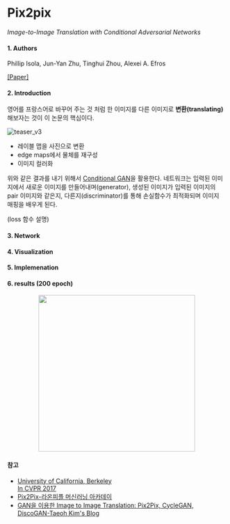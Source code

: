 ﻿
# Pix2pix
*Image-to-Image Translation with Conditional Adversarial Networks*
#### 1. Authors

Phillip Isola, Jun-Yan Zhu, Tinghui Zhou, Alexei A. Efros

[[Paper]](https://arxiv.org/abs/1611.07004)

#### 2. Introduction
영어를 프랑스어로 바꾸어 주는 것 처럼 한 이미지를 다른 이미지로 **변환(translating)** 해보자는 것이 이 논문의 핵심이다. 

![teaser_v3](https://phillipi.github.io/pix2pix/images/teaser_v3.png)
- 레이블 맵을 사진으로 변환
- edge maps에서 물체를 재구성
- 이미지 컬러화

위와 같은 결과를 내기 위해서 [Conditional GAN]([https://arxiv.org/abs/1411.1784](https://arxiv.org/abs/1411.1784))을 활용한다. 네트워크는 입력된 이미지에서 새로운 이미지를 만들어내며(generator), 생성된 이미지가 입력된 이미지의 pair 이미지와 같은지, 다른지(discriminator)를 통해 손실함수가 최적화되며 이미지 매핑을 배우게 된다. 

(loss 함수 설명)

#### 3. Network

#### 4. Visualization

#### 5. Implemenation

#### 6. results (200 epoch)

<p align="center">
    <img src="assets/result_pi2pix.gif", width="360">
</p>

#### 참고
- [University of California, Berkeley  
In CVPR 2017]([https://phillipi.github.io/pix2pix/](https://phillipi.github.io/pix2pix/))
- [Pix2Pix-라온피플 머신러닝 아카데이]([http://blog.naver.com/PostView.nhn?blogId=laonple&logNo=221356582945&categoryNo=22&parentCategoryNo=0&viewDate=&currentPage=1&postListTopCurrentPage=1&from=postView&userTopListOpen=true&userTopListCount=10&userTopListManageOpen=false&userTopListCurrentPage=1](http://blog.naver.com/PostView.nhn?blogId=laonple&logNo=221356582945&categoryNo=22&parentCategoryNo=0&viewDate=&currentPage=1&postListTopCurrentPage=1&from=postView&userTopListOpen=true&userTopListCount=10&userTopListManageOpen=false&userTopListCurrentPage=1))
- [GAN을 이용한 Image to Image Translation: Pix2Pix, CycleGAN, DiscoGAN-Taeoh Kim's Blog](https://taeoh-kim.github.io/blog/gan%EC%9D%84-%EC%9D%B4%EC%9A%A9%ED%95%9C-image-to-image-translation-pix2pix-cyclegan-discogan/)
